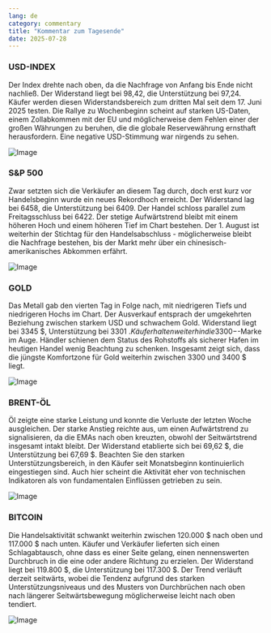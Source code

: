 ```yaml
---
lang: de
category: commentary
title: "Kommentar zum Tagesende"
date: 2025-07-28
---
```


### USD-INDEX

Der Index drehte nach oben, da die Nachfrage von Anfang bis Ende nicht nachließ. Der Widerstand liegt bei 98,42, die Unterstützung bei 97,24. Käufer werden diesen Widerstandsbereich zum dritten Mal seit dem 17. Juni 2025 testen. Die Rallye zu Wochenbeginn scheint auf starken US-Daten, einem Zollabkommen mit der EU und möglicherweise dem Fehlen einer der großen Währungen zu beruhen, die die globale Reservewährung ernsthaft herausfordern. Eine negative USD-Stimmung war nirgends zu sehen.

![Image](https://markleighedu.github.io/img/Jul-2025/28-Jul-2025/usdindex.jpg)

### S&P 500

Zwar setzten sich die Verkäufer an diesem Tag durch, doch erst kurz vor Handelsbeginn wurde ein neues Rekordhoch erreicht. Der Widerstand lag bei 6458, die Unterstützung bei 6409. Der Handel schloss parallel zum Freitagsschluss bei 6422. Der stetige Aufwärtstrend bleibt mit einem höheren Hoch und einem höheren Tief im Chart bestehen. Der 1. August ist weiterhin der Stichtag für den Handelsabschluss - möglicherweise bleibt die Nachfrage bestehen, bis der Markt mehr über ein chinesisch-amerikanisches Abkommen erfährt.

![Image](https://markleighedu.github.io/img/Jul-2025/28-Jul-2025/sp500.jpg)

### GOLD

Das Metall gab den vierten Tag in Folge nach, mit niedrigeren Tiefs und niedrigeren Hochs im Chart. Der Ausverkauf entsprach der umgekehrten Beziehung zwischen starkem USD und schwachem Gold. Widerstand liegt bei 3345 $, Unterstützung bei 3301 $. Käufer halten weiterhin die 3300-$-Marke im Auge. Händler schienen dem Status des Rohstoffs als sicherer Hafen im heutigen Handel wenig Beachtung zu schenken. Insgesamt zeigt sich, dass die jüngste Komfortzone für Gold weiterhin zwischen 3300 und 3400 $ liegt.

![Image](https://markleighedu.github.io/img/Jul-2025/28-Jul-2025/gold.jpg)

### BRENT-ÖL

Öl zeigte eine starke Leistung und konnte die Verluste der letzten Woche ausgleichen. Der starke Anstieg reichte aus, um einen Aufwärtstrend zu signalisieren, da die EMAs nach oben kreuzten, obwohl der Seitwärtstrend insgesamt intakt bleibt. Der Widerstand etablierte sich bei 69,62 $, die Unterstützung bei 67,69 $. Beachten Sie den starken Unterstützungsbereich, in den Käufer seit Monatsbeginn kontinuierlich eingestiegen sind. Auch hier scheint die Aktivität eher von technischen Indikatoren als von fundamentalen Einflüssen getrieben zu sein.

![Image](https://markleighedu.github.io/img/Jul-2025/28-Jul-2025/brentoil.jpg)

### BITCOIN

Die Handelsaktivität schwankt weiterhin zwischen 120.000 $ nach oben und 117.000 $ nach unten. Käufer und Verkäufer lieferten sich einen Schlagabtausch, ohne dass es einer Seite gelang, einen nennenswerten Durchbruch in die eine oder andere Richtung zu erzielen. Der Widerstand liegt bei 119.800 $, die Unterstützung bei 117.300 $. Der Trend verläuft derzeit seitwärts, wobei die Tendenz aufgrund des starken Unterstützungsniveaus und des Musters von Durchbrüchen nach oben nach längerer Seitwärtsbewegung möglicherweise leicht nach oben tendiert.

![Image](https://markleighedu.github.io/img/Jul-2025/28-Jul-2025/bitcoin.jpg)

